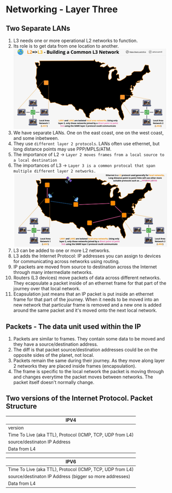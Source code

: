 # Networking - Layer Three

## Two Separate LANs

1. L3 needs one or more operational L2 networks to function.
2. Its role is to get data from one location to another.
![network_04](../assets/network_04.png)
3. We have separate LANs. One on the east coast, one on the west coast, and some inbetween.
4. They use ```different layer 2 protocols```.  LANs often use ethernet, but long distance points may use PPP/MPLS/ATM.
5. The importance of L2 -> ```Layer 2 moves frames from a local source to a local destination```
6. The importances of L3 -> ```Layer 3 is a common protocal that span multiple different layer 2 networks.``` 
![network_05](../assets/network_05.png)
7. L3 can be added to one or more L2 networks.
8. L3 adds the Internet Protocol: IP addresses you can assign to devices for communicating across networks using routing.
9. IP packets are moved from source to destination across the Internet through many intermediate networks. 
10. Routers (L3 devices) move packets of data across different networks.  They ecapsulate a packet inside of an ethernet frame for that part of the journey over that local network.
11. Ecapsulation just means that an IP packet is put inside an ethernet frame for that part of the journey.  When it needs to be moved into an new network that particular frame is removed and a new one is added around the same packet and it's moved onto the next local network.


## Packets - The data unit used within the IP
1. Packets are similar to frames. They contain some data to be moved and they have a source/destination address.
2. The diff is that packet source/destination addresses could be on the opposite sides of the planet, not local.
3. Packets remain the same during their journey. As they move along layer 2 networks they are placed inside frames (encapsulation).
4. The frame is specific to the local network the packet is moving through and changes everytime the packet moves between networks.  The packet itself doesn't normally change.

## Two versions of the Internet Protocol. Packet Structure

|  IPV4                             | 
| ----------------------------      | 
| version | header length | type of service | total length |
| Time To Live (aka TTL), Protocol (ICMP, TCP, UDP from L4) | 
| source/destinaton IP Address      | 
| Data from L4                      |    

|  IPV6                             | 
| ----------------------------      | 
| Time To Live (aka TTL), Protocol (ICMP, TCP, UDP from L4) | 
| source/destinaton IP Address (bigger so more addresses)   | 
| Data from L4                      |   